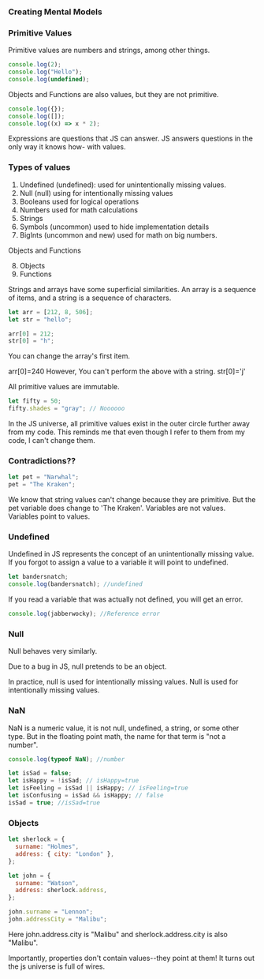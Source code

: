 ### Creating Mental Models

### Primitive Values

Primitive values are numbers and strings, among other things.

```javascript
console.log(2);
console.log("Hello");
console.log(undefined);
```

Objects and Functions are also values, but they are not primitive.

```javascript
console.log({});
console.log([]);
console.log((x) => x * 2);
```

Expressions are questions that JS can answer. JS answers questions in the only way it knows how- with values.

### Types of values

1. Undefined (undefined): used for unintentionally missing values.
2. Null (null) using for intentionally missing values
3. Booleans used for logical operations
4. Numbers used for math calculations
5. Strings
6. Symbols (uncommon) used to hide implementation details
7. BigInts (uncommon and new) used for math on big numbers.

Objects and Functions

8. Objects
9. Functions

Strings and arrays have some superficial similarities. An array is a sequence of items,
and a string is a sequence of characters.

```javascript
let arr = [212, 8, 506];
let str = "hello";

arr[0] = 212;
str[0] = "h";
```

You can change the array's first item.

arr[0]=240
However, You can't perform the above with a string.
str[0]='j'

All primitive values are immutable.

```javascript
let fifty = 50;
fifty.shades = "gray"; // Noooooo
```

In the JS universe, all primitive values exist in the outer circle further away from my code. This reminds me that even though I refer to them from my code, I can't change them.

### Contradictions??

```javascript
let pet = "Narwhal";
pet = "The Kraken";
```

We know that string values can't change because they are primitive. But the pet variable does change to 'The Kraken'.
Variables are not values. Variables point to values.

### Undefined

Undefined in JS represents the concept of an unintentionally missing value. If you forgot to assign a value to a variable it will point to undefined.

```javascript
let bandersnatch;
console.log(bandersnatch); //undefined
```

If you read a variable that was actually not defined, you will get an error.

```javascript
console.log(jabberwocky); //Reference error
```

### Null

Null behaves very similarly.

Due to a bug in JS, null pretends to be an object.

In practice, null is used for intentionally missing values. Null is used for intentionally missing values.

### NaN

NaN is a numeric value, it is not null, undefined, a string, or some other type. But in the floating point math, the name for that term is "not a number".

```javascript
console.log(typeof NaN); //number
```

```javascript
let isSad = false;
let isHappy = !isSad; // isHappy=true
let isFeeling = isSad || isHappy; // isFeeling=true
let isConfusing = isSad && isHappy; // false
isSad = true; //isSad=true
```

### Objects

```javascript
let sherlock = {
  surname: "Holmes",
  address: { city: "London" },
};

let john = {
  surname: "Watson",
  address: sherlock.address,
};

john.surname = "Lennon";
john.addressCity = "Malibu";
```

Here john.address.city is "Malibu" and sherlock.address.city is also "Malibu".

Importantly, properties don't contain values--they point at them! It turns out the js universe is full of wires.
